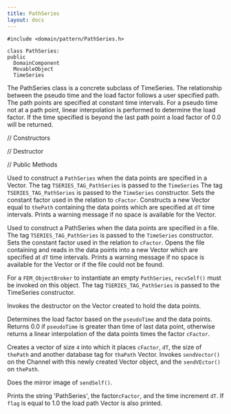 ```yaml
---
title: PathSeries
layout: docs
---
```


```{.cpp}
#include <domain/pattern/PathSeries.h>
```

```{.cpp}
class PathSeries:
public
  DomainComponent
  MovableObject
  TimeSeries
```

The PathSeries class is a concrete subclass of TimeSeries. The
relationship between the pseudo time and the load factor follows a user
specified path. The path points are specified at constant time
intervals. For a pseudo time not at a path point, linear interpolation
is performed to determine the load factor. If the time specified is
beyond the last path point a load factor of $0.0$ will be returned.

// Constructors




// Destructor


// Public Methods






Used to construct a `PathSeries` when the data points are specified in a
Vector. The tag `TSERIES_TAG_PathSeries` is passed to the `TimeSeries` The
tag `TSERIES_TAG_PathSeries` is passed to the `TimeSeries` constructor. Sets
the constant factor used in the relation to `cFactor`. Constructs a new
Vector equal to `thePath` containing the data points which are specified
at `dT` time intervals. Prints a warning message if no space is
available for the Vector.

Used to construct a PathSeries when the data points are specified in a
file. The tag `TSERIES_TAG_PathSeries` is passed to the `TimeSeries`
constructor. Sets the constant factor used in the relation to `cFactor`.
Opens the file containing and reads in the data points into a new Vector
which are specified at `dT` time intervals. Prints a warning message if
no space is available for the Vector or if the file could not be found.

For a `FEM_ObjectBroker` to instantiate an empty `PathSeries`, `recvSelf()`
must be invoked on this object. The tag `TSERIES_TAG_PathSeries` is passed
to the TimeSeries constructor.


Invokes the destructor on the Vector created to hold the data points.

Determines the load factor based on the `pseudoTime` and the data
points. Returns $0.0$ if `pseudoTime` is greater than time of last data
point, otherwise returns a linear interpolation of the data points times
the factor `cFactor`.

Creates a vector of size `4` into which it places `cFactor`, `dT`, the
size of `thePath` and another database tag for `thaPath` Vector. Invokes
`sendVector()` on the Channel with this newly created Vector object, and
the `sendVEctor()` on `thePath`.

Does the mirror image of `sendSelf()`.

Prints the string 'PathSeries', the factor`cFactor`, and the time
increment `dT`. If `flag` is equal to $1.0$ the load path Vector is also
printed.


